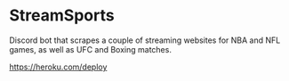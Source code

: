 # StreamSports

Discord bot that scrapes a couple of streaming websites for NBA and NFL games, as well as UFC and Boxing matches.

https://heroku.com/deploy
